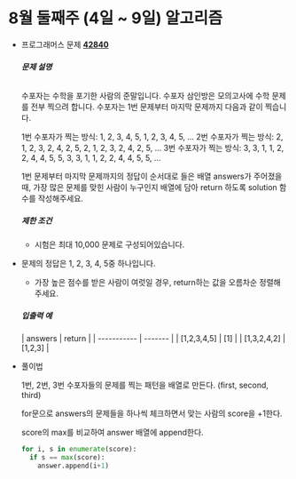 # 8월 둘째주 (4일 ~ 9일) 알고리즘

* 프로그래머스 문제 [**42840**](https://programmers.co.kr/learn/courses/30/lessons/42840)

  ###### **문제 설명**

  수포자는 수학을 포기한 사람의 준말입니다. 수포자 삼인방은 모의고사에 수학 문제를 전부 찍으려 합니다. 수포자는 1번 문제부터 마지막 문제까지 다음과 같이 찍습니다.

  1번 수포자가 찍는 방식: 1, 2, 3, 4, 5, 1, 2, 3, 4, 5, ...
2번 수포자가 찍는 방식: 2, 1, 2, 3, 2, 4, 2, 5, 2, 1, 2, 3, 2, 4, 2, 5, ...
  3번 수포자가 찍는 방식: 3, 3, 1, 1, 2, 2, 4, 4, 5, 5, 3, 3, 1, 1, 2, 2, 4, 4, 5, 5, ...
  
  1번 문제부터 마지막 문제까지의 정답이 순서대로 들은 배열 answers가 주어졌을 때, 가장 많은 문제를 맞힌 사람이 누구인지 배열에 담아 return 하도록 solution 함수를 작성해주세요.

  ##### **제한 조건**

  - 시험은 최대 10,000 문제로 구성되어있습니다.
- 문제의 정답은 1, 2, 3, 4, 5중 하나입니다.
  - 가장 높은 점수를 받은 사람이 여럿일 경우, return하는 값을 오름차순 정렬해주세요.
  
  ##### **입출력 예**

  | answers     | return  |
| ----------- | ------- |
  | [1,2,3,4,5] | [1]     |
  | [1,3,2,4,2] | [1,2,3] |



* 풀이법

  1번, 2번, 3번 수포자들의 문제를 찍는 패턴을 배열로 만든다. (first, second, third)

  for문으로 answers의 문제들을 하나씩 체크하면서 맞는 사람의 score을 +1한다.

  score의 max를 비교하여 answer 배열에 append한다.

  ```python
  for i, s in enumerate(score):
    if s == max(score):
      answer.append(i+1)
  ```

  
